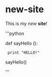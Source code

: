 # new-site

This is my _new_ **site**!

'''python

def sayHello ():

     print "HELLO!"

sayHello()


'''
